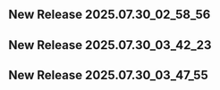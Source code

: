 ## New Release 2025.07.30_02_58_56
## New Release 2025.07.30_03_42_23
## New Release 2025.07.30_03_47_55
